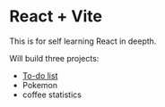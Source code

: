 # React + Vite

This is for self learning React in deepth.

Will build three projects: 
- [To-do list](https://andy-todo-list.netlify.app/)
- Pokemon
- coffee statistics